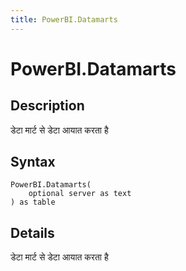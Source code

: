 ```yaml
---
title: PowerBI.Datamarts
---
```


# PowerBI.Datamarts


## Description

डेटा मार्ट से डेटा आयात करता है


## Syntax

```powerquery
PowerBI.Datamarts(
    optional server as text
) as table
```


## Details

डेटा मार्ट से डेटा आयात करता है


